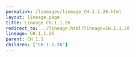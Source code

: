 ```yaml
---
permalink: /lineages/lineage_CH.1.1.26.html
layout: lineage_page
title: Lineage CH.1.1.26
redirect_to: ../lineage.html?lineage=CH.1.1.26
lineage: CH.1.1.26
parent: CH.1.1
children: ['CH.1.1.26']
---
```

